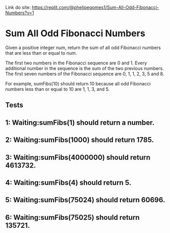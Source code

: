 Link do site: https://replit.com/@phelipegomes1/Sum-All-Odd-Fibonacci-Numbers?v=1

# Sum All Odd Fibonacci Numbers

Given a positive integer num, return the sum of all odd Fibonacci numbers that are less than or equal to num.

The first two numbers in the Fibonacci sequence are 0 and 1. Every additional number in the sequence is the sum of the two previous numbers. The first seven numbers of the Fibonacci sequence are 0, 1, 1, 2, 3, 5 and 8.

For example, sumFibs(10) should return 10 because all odd Fibonacci numbers less than or equal to 10 are 1, 1, 3, and 5.

## Tests

## 1: Waiting:sumFibs(1) should return a number.

## 2: Waiting:sumFibs(1000) should return 1785.

## 3: Waiting:sumFibs(4000000) should return 4613732.

## 4: Waiting:sumFibs(4) should return 5.

## 5: Waiting:sumFibs(75024) should return 60696.

## 6: Waiting:sumFibs(75025) should return 135721.
